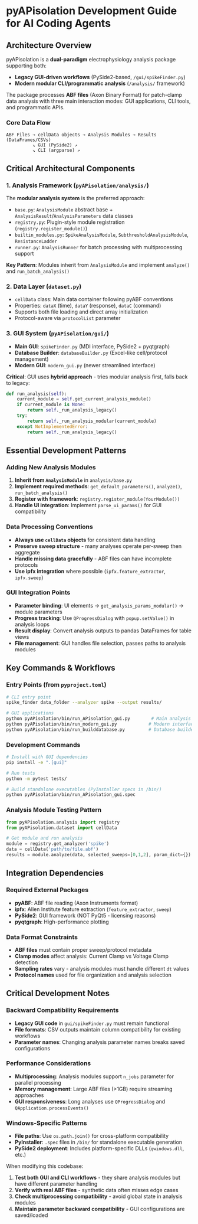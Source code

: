 # pyAPisolation Development Guide for AI Coding Agents

## Architecture Overview

pyAPisolation is a **dual-paradigm** electrophysiology analysis package supporting both:
- **Legacy GUI-driven workflows** (PySide2-based, `/gui/spikeFinder.py`)  
- **Modern modular CLI/programmatic analysis** (`/analysis/` framework)

The package processes **ABF files** (Axon Binary Format) for patch-clamp data analysis with three main interaction modes: GUI applications, CLI tools, and programmatic APIs.

### Core Data Flow

```
ABF Files → cellData objects → Analysis Modules → Results (DataFrames/CSVs)
          ↘ GUI (PySide2) ↗
          ↘ CLI (argparse) ↗  
```

## Critical Architectural Components

### 1. Analysis Framework (`pyAPisolation/analysis/`)
The **modular analysis system** is the preferred approach:
- `base.py`: `AnalysisModule` abstract base + `AnalysisResult`/`AnalysisParameters` data classes
- `registry.py`: Plugin-style module registration (`registry.register_module()`)  
- `builtin_modules.py`: `SpikeAnalysisModule`, `SubthresholdAnalysisModule`, `ResistanceLadder`
- `runner.py`: `AnalysisRunner` for batch processing with multiprocessing support

**Key Pattern**: Modules inherit from `AnalysisModule` and implement `analyze()` and `run_batch_analysis()`

### 2. Data Layer (`dataset.py`)
- `cellData` class: Main data container following pyABF conventions
- Properties: `dataX` (time), `dataY` (response), `dataC` (command)
- Supports both file loading and direct array initialization
- Protocol-aware via `protocolList` parameter

### 3. GUI System (`pyAPisolation/gui/`)
- **Main GUI**: `spikeFinder.py` (MDI interface, PySide2 + pyqtgraph)
- **Database Builder**: `databaseBuilder.py` (Excel-like cell/protocol management)
- **Modern GUI**: `modern_gui.py` (newer streamlined interface)

**Critical**: GUI uses **hybrid approach** - tries modular analysis first, falls back to legacy:
```python
def run_analysis(self):
    current_module = self.get_current_analysis_module()
    if current_module is None:
        return self._run_analysis_legacy()
    try:
        return self._run_analysis_modular(current_module)
    except NotImplementedError:
        return self._run_analysis_legacy()
```

## Essential Development Patterns

### Adding New Analysis Modules
1. **Inherit from `AnalysisModule`** in `analysis/base.py`
2. **Implement required methods**: `get_default_parameters()`, `analyze()`, `run_batch_analysis()`
3. **Register with framework**: `registry.register_module(YourModule())`
4. **Handle UI integration**: Implement `parse_ui_params()` for GUI compatibility

### Data Processing Conventions
- **Always use `cellData` objects** for consistent data handling
- **Preserve sweep structure** - many analyses operate per-sweep then aggregate
- **Handle missing data gracefully** - ABF files can have incomplete protocols
- **Use ipfx integration** where possible (`ipfx.feature_extractor`, `ipfx.sweep`)

### GUI Integration Points
- **Parameter binding**: UI elements → `get_analysis_params_modular()` → module parameters
- **Progress tracking**: Use `QProgressDialog` with `popup.setValue()` in analysis loops
- **Result display**: Convert analysis outputs to pandas DataFrames for table views
- **File management**: GUI handles file selection, passes paths to analysis modules

## Key Commands & Workflows

### Entry Points (from `pyproject.toml`)
```bash
# CLI entry point
spike_finder data_folder --analyzer spike --output results/

# GUI applications  
python pyAPisolation/bin/run_APisolation_gui.py        # Main analysis GUI
python pyAPisolation/bin/run_modern_gui.py            # Modern interface
python pyAPisolation/bin/run_builddatabase.py         # Database builder
```

### Development Commands
```bash
# Install with GUI dependencies
pip install -e ".[gui]"

# Run tests 
python -m pytest tests/

# Build standalone executables (PyInstaller specs in /bin/)
python pyAPisolation/bin/run_APisolation_gui.spec
```

### Analysis Module Testing Pattern
```python
from pyAPisolation.analysis import registry
from pyAPisolation.dataset import cellData

# Get module and run analysis
module = registry.get_analyzer('spike')
data = cellData('path/to/file.abf')
results = module.analyze(data, selected_sweeps=[0,1,2], param_dict={})
```

## Integration Dependencies

### Required External Packages
- **pyABF**: ABF file reading (Axon Instruments format)
- **ipfx**: Allen Institute feature extraction (`feature_extractor`, `sweep`)
- **PySide2**: GUI framework (NOT PyQt5 - licensing reasons)  
- **pyqtgraph**: High-performance plotting

### Data Format Constraints  
- **ABF files** must contain proper sweep/protocol metadata
- **Clamp modes** affect analysis: Current Clamp vs Voltage Clamp detection
- **Sampling rates** vary - analysis modules must handle different `dt` values
- **Protocol names** used for file organization and analysis selection

## Critical Development Notes

### Backward Compatibility Requirements
- **Legacy GUI code** in `gui/spikeFinder.py` must remain functional
- **File formats**: CSV outputs maintain column compatibility for existing workflows  
- **Parameter names**: Changing analysis parameter names breaks saved configurations

### Performance Considerations
- **Multiprocessing**: Analysis modules support `n_jobs` parameter for parallel processing
- **Memory management**: Large ABF files (>1GB) require streaming approaches
- **GUI responsiveness**: Long analyses use `QProgressDialog` and `QApplication.processEvents()`

### Windows-Specific Patterns
- **File paths**: Use `os.path.join()` for cross-platform compatibility
- **PyInstaller**: `.spec` files in `/bin/` for standalone executable generation
- **PySide2 deployment**: Includes platform-specific DLLs (`qwindows.dll`, etc.)

When modifying this codebase:
1. **Test both GUI and CLI workflows** - they share analysis modules but have different parameter handling
2. **Verify with real ABF files** - synthetic data often misses edge cases
3. **Check multiprocessing compatibility** - avoid global state in analysis modules  
4. **Maintain parameter backward compatibility** - GUI configurations are saved/loaded
